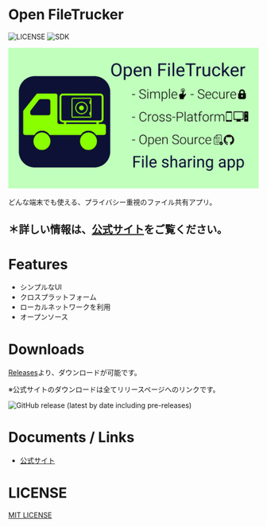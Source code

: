 # Open FileTrucker
![LICENSE](https://img.shields.io/github/license/CoreNion/OpenFileTrucker) ![SDK](https://img.shields.io/badge/SDK-Flutter-blue)

![FileTrucker](assets/thumbnail.svg)

どんな端末でも使える、プライバシー重視のファイル共有アプリ。

## **＊詳しい情報は、[公式サイト](https://corenion.github.io/file_trucker/)をご覧ください。**

# Features

- シンプルなUI
- クロスプラットフォーム
- ローカルネットワークを利用
- オープンソース

# Downloads
[Releases](https://github.com/CoreNion/OpenFileTrucker/releases)より、ダウンロードが可能です。

※公式サイトのダウンロードは全てリリースページへのリンクです。

![GitHub release (latest by date including pre-releases)](https://img.shields.io/github/v/release/CoreNion/OpenFileTrucker?include_prereleases)

# Documents / Links
- [公式サイト](https://corenion.github.io/file_trucker/)

# LICENSE
[MIT LICENSE](./LICENSE)